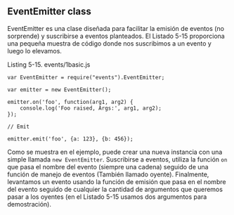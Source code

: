 ## EventEmitter class

EventEmitter es una clase diseñada para facilitar la emisión
de eventos (no sorprende) y suscribirse a eventos planteados.
El Listado 5-15 proporciona una pequeña muestra de código donde
nos suscribimos a un evento y luego lo elevamos.

Listing 5-15. events/1basic.js

```
var EventEmitter = require("events").EventEmitter;

var emitter = new EventEmitter();

emitter.on('foo', function(arg1, arg2) {
    console.log('Foo raised, Args:', arg1, arg2);
});

// Emit

emitter.emit('foo', {a: 123}, {b: 456});
```

Como se muestra en el ejemplo, puede crear una nueva instancia
con una simple llamada `new EventEmitter`. Suscribirse a
eventos, utiliza la función `on` que pasa el nombre del
evento (siempre una cadena) seguido de una función de manejo de eventos
(También llamado oyente). Finalmente, levantamos un evento usando
la función de emisión que pasa en el nombre del evento seguido de cualquier
la cantidad de argumentos que queremos pasar a los oyentes
(en el Listado 5-15 usamos dos argumentos para demostración).

